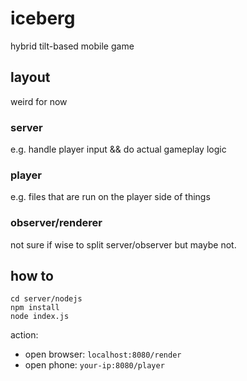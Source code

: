 # iceberg
hybrid tilt-based mobile game

## layout
weird for now

### server
e.g. handle player input && do actual gameplay logic

### player
e.g. files that are run on the player side of things

### observer/renderer
not sure if wise to split server/observer but maybe not.

## how to
```
cd server/nodejs
npm install
node index.js
```

action:
 - open browser: `localhost:8080/render`
 - open phone: `your-ip:8080/player`

